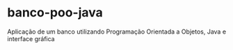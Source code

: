 # banco-poo-java
Aplicação de um banco utilizando Programação Orientada a Objetos, Java e interface gráfica
